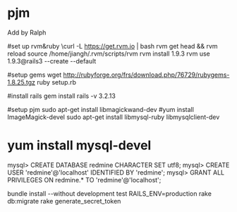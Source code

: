 pjm
===
Add by Ralph

#set up rvm&ruby
\curl -L https://get.rvm.io | bash
rvm get head && rvm reload
source /home/jiangh/.rvm/scripts/rvm
rvm install 1.9.3
rvm use 1.9.3@rails3 --create --default

#setup gems
wget http://rubyforge.org/frs/download.php/76729/rubygems-1.8.25.tgz
ruby setup.rb


#install rails
gem install rails -v 3.2.13


#setup pjm 
sudo apt-get install libmagickwand-dev
#yum install ImageMagick-devel
sudo apt-get install libmysql-ruby libmysqlclient-dev
# yum install mysql-devel


mysql> CREATE DATABASE redmine CHARACTER SET utf8;
mysql> CREATE USER 'redmine'@'localhost' IDENTIFIED BY 'redmine';
mysql> GRANT ALL PRIVILEGES ON redmine.* TO 'redmine'@'localhost';

bundle install --without development test
RAILS_ENV=production rake db:migrate
rake generate_secret_token
